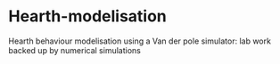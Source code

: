 # Hearth-modelisation
Hearth behaviour modelisation using a Van der pole simulator: lab work backed up by numerical simulations
